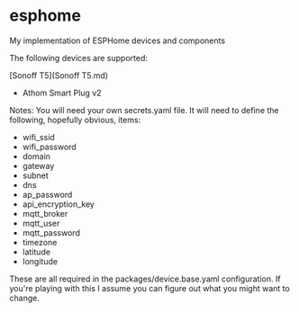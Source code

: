 # esphome
My implementation of ESPHome devices and components

The following devices are supported:

[Sonoff T5](Sonoff T5.md)

* Athom Smart Plug v2


Notes:
You will need your own secrets.yaml file.  It will need to define the following, hopefully obvious, items:
* wifi_ssid
* wifi_password
* domain
* gateway
* subnet
* dns
* ap_password
* api_encryption_key
* mqtt_broker
* mqtt_user
* mqtt_password
* timezone
* latitude
* longitude

These are all required in the packages/device.base.yaml configuration.  If you're playing with this I assume you can figure out what you might want to change.
